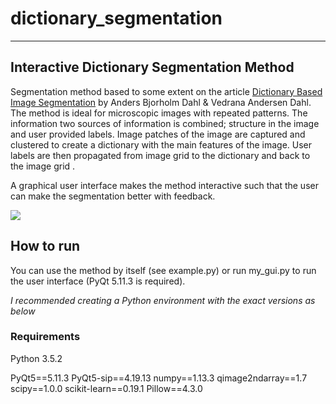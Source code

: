# dictionary_segmentation

----
## Interactive Dictionary Segmentation Method

Segmentation method based to some extent on the article [Dictionary Based Image Segmentation](http://orbit.dtu.dk/en/publications/dictionary-based-image-segmentation(3b08c76e-7c7a-4bf9-80e6-c4146513a7f6).html) by Anders Bjorholm Dahl & Vedrana Andersen Dahl. The method is ideal for microscopic images with repeated patterns. The information two sources of information is combined; structure in the image and user provided labels. Image patches of the image are captured and clustered to create a dictionary with the main features of the image. User labels are then propagated from image grid to the dictionary and back to the image grid .

A graphical user interface makes the method interactive such that the user can make the segmentation better with feedback.

![](media/demo.gif)

## How to run
You can use the method by itself (see example.py) or run my_gui.py to run the user interface (PyQt 5.11.3 is required). 

*I recommended creating a Python environment with the exact versions as below*

### Requirements 
Python 3.5.2

PyQt5==5.11.3
PyQt5-sip==4.19.13
numpy==1.13.3
qimage2ndarray==1.7
scipy==1.0.0
scikit-learn==0.19.1
Pillow==4.3.0

[1]: http://orbit.dtu.dk/en/publications/dictionary-based-image-segmentation(3b08c76e-7c7a-4bf9-80e6-c4146513a7f6).html